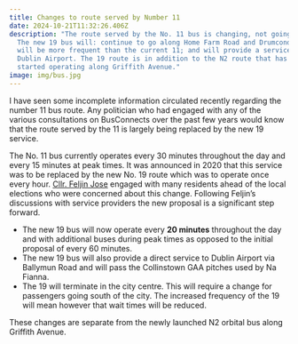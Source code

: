 ```yaml
---
title: Changes to route served by Number 11
date: 2024-10-21T11:32:26.406Z
description: "The route served by the No. 11 bus is changing, not going away.
  The new 19 bus will: continue to go along Home Farm Road and Drumcondra road;
  will be more frequent than the current 11; and will provide a service to
  Dublin Airport. The 19 route is in addition to the N2 route that has recently
  started operating along Griffith Avenue."
image: img/bus.jpg
---
```

I have seen some incomplete information circulated recently regarding the number 11 bus route. Any politician who had engaged with any of the various consultations on BusConnects over the past few years would know that the route served by the 11 is largely being replaced by the new 19 service.

The No. 11 bus currently operates every 30 minutes throughout the day and every 15 minutes at peak times. It was announced in 2020 that this service was to be replaced by the new No. 19 route which was to operate once every hour. [Cllr. Feljin Jose](https://feljin.ie/) engaged with many residents ahead of the local elections who were concerned about this change. Following Feljin’s discussions with service providers the new proposal is a significant step forward.

* The new 19 bus will now operate every **20 minutes** throughout the day and with additional buses during peak times as opposed to the initial proposal of every 60 minutes.
* The new 19 bus will also provide a direct service to Dublin Airport via Ballymun Road and will pass the Collinstown GAA pitches used by Na Fianna.
* The 19 will terminate in the city centre. This will require a change for passengers going south of the city.  The increased frequency of the 19 will mean however that wait times will be reduced.

These changes are separate from the newly launched N2 orbital bus along Griffith Avenue.